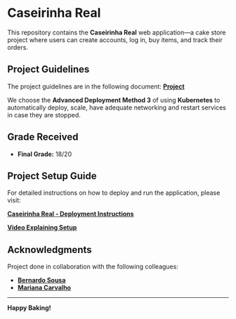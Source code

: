 # Caseirinha Real

This repository contains the **Caseirinha Real** web application—a cake store project where users can create accounts, log in, buy items, and track their orders.

## Project Guidelines

   The project guidelines are in the following document:
   [**Project**](/Project/README.md)

   We choose the **Advanced Deployment Method 3** of using **Kubernetes** to automatically deploy, scale, have adequate networking and restart services in case they are stopped.


## Grade Received

- **Final Grade:** 18/20


## Project Setup Guide

For detailed instructions on how to deploy and run the application, please visit:  

[**Caseirinha Real - Deployment Instructions**](Setup.md)

[**Video Explaining Setup**](https://www.youtube.com/watch?v=igI56kZPcIg)


## Acknowledgments

Project done in collaboration with the following colleagues:

- [**Bernardo Sousa**](https://github.com/BernardoSousa03)  
- [**Mariana Carvalho**](https://github.com/marianalcar)  

---
**Happy Baking!**

